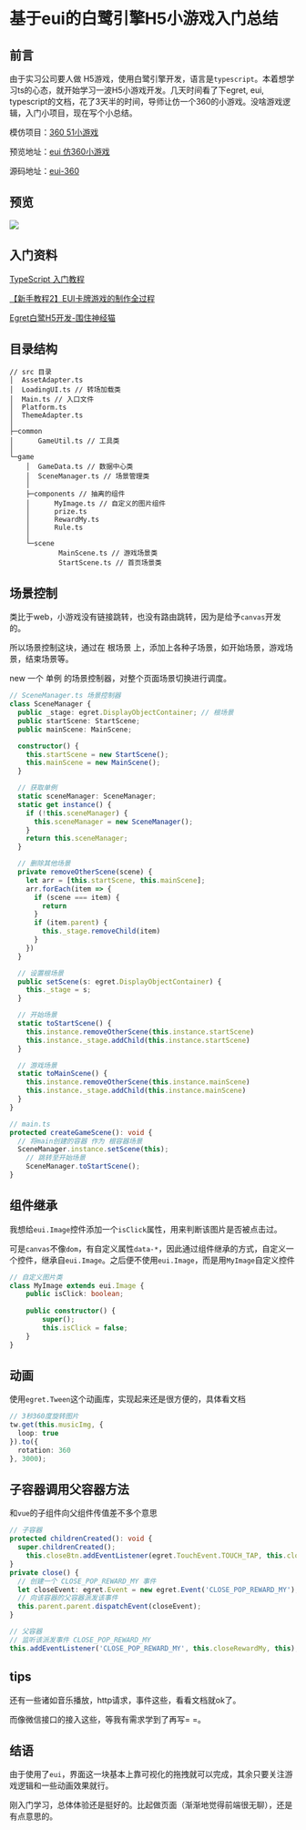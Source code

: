# 基于eui的白鹭引擎H5小游戏入门总结

## 前言

由于实习公司要人做 H5游戏，使用白鹭引擎开发，语言是`typescript`。本着想学习ts的心态，就开始学习一波H5小游戏开发。几天时间看了下egret, eui, typescript的文档，花了3天半的时间，导师让仿一个360的小游戏。没啥游戏逻辑，入门小项目，现在写个小总结。

模仿项目：[360 51小游戏](https://segmentfault.com/a/1190000005052167#articleHeader6)

预览地址：[eui 仿360小游戏](http://cheesekun.top/egret-demo/eui-360/)

源码地址：[eui-360](https://github.com/cheesekun/eui-360)



## 预览
![](https://github.com/cheesekun/eui-360/raw/master/gitImg/eui-360.gif)



## 入门资料

[TypeScript 入门教程](https://ts.xcatliu.com/)

[【新手教程2】EUI卡牌游戏的制作全过程](https://bbs.egret.com/forum.php?mod=viewthread&tid=50009&fromuid=197359)

[Egret白鹭H5开发-围住神经猫](http://codebear.cn/article?id=4dmt9igrsWkzqiOcwuVvM)



## 目录结构

```shell
// src 目录
│  AssetAdapter.ts
│  LoadingUI.ts // 转场加载类
│  Main.ts // 入口文件
│  Platform.ts
│  ThemeAdapter.ts
│  
├─common
│      GameUtil.ts // 工具类
│      
└─game
    │  GameData.ts // 数据中心类
    │  SceneManager.ts // 场景管理类
    │  
    ├─components // 抽离的组件
    │      MyImage.ts // 自定义的图片组件
    │      prize.ts
    │      RewardMy.ts
    │      Rule.ts
    │      
    └─scene
            MainScene.ts // 游戏场景类
            StartScene.ts // 首页场景类
```



## 场景控制

类比于web，小游戏没有链接跳转，也没有路由跳转，因为是给予`canvas`开发的。

所以场景控制这块，通过在 根场景 上，添加上各种子场景，如开始场景，游戏场景，结束场景等。

new 一个 单例 的场景控制器，对整个页面场景切换进行调度。

```typescript
// SceneManager.ts 场景控制器
class SceneManager {
  public _stage: egret.DisplayObjectContainer; // 根场景
  public startScene: StartScene;
  public mainScene: MainScene;

  constructor() {
    this.startScene = new StartScene();
    this.mainScene = new MainScene();
  }

  // 获取单例
  static sceneManager: SceneManager;
  static get instance() {
    if (!this.sceneManager) {
      this.sceneManager = new SceneManager();
    }
    return this.sceneManager;
  }

  // 删除其他场景
  private removeOtherScene(scene) {
    let arr = [this.startScene, this.mainScene];
    arr.forEach(item => {
      if (scene === item) {
        return
      }
      if (item.parent) {
        this._stage.removeChild(item)
      }
    })
  }

  // 设置根场景
  public setScene(s: egret.DisplayObjectContainer) {
    this._stage = s;
  }

  // 开始场景
  static toStartScene() {
    this.instance.removeOtherScene(this.instance.startScene)
    this.instance._stage.addChild(this.instance.startScene)
  }

  // 游戏场景
  static toMainScene() {
    this.instance.removeOtherScene(this.instance.mainScene)
    this.instance._stage.addChild(this.instance.mainScene)
  }
}

// main.ts
protected createGameScene(): void {
  // 将main创建的容器 作为 根容器场景
  SceneManager.instance.setScene(this);
	// 跳转至开始场景
	SceneManager.toStartScene();
}
```



## 组件继承

我想给`eui.Image`控件添加一个`isClick`属性，用来判断该图片是否被点击过。

可是`canvas`不像`dom`，有自定义属性`data-*`，因此通过组件继承的方式，自定义一个控件，继承自`eui.Image`。之后便不使用`eui.Image`，而是用`MyImage`自定义控件

```typescript
// 自定义图片类
class MyImage extends eui.Image {
	public isClick: boolean;
  
	public constructor() {
		super();
		this.isClick = false;
	}
}
```



## 动画

使用`egret.Tween`这个动画库，实现起来还是很方便的，具体看文档

```typescript
// 3秒360度旋转图片
tw.get(this.musicImg, {
  loop: true
}).to({
  rotation: 360
}, 3000);
```



## 子容器调用父容器方法

和`vue`的子组件向父组件传值差不多个意思

```typescript
// 子容器
protected childrenCreated(): void {
  super.childrenCreated();
	this.closeBtn.addEventListener(egret.TouchEvent.TOUCH_TAP, this.close, this);
}
private close() {
  // 创建一个 CLOSE_POP_REWARD_MY 事件
  let closeEvent: egret.Event = new egret.Event('CLOSE_POP_REWARD_MY');
  // 向该容器的父容器派发该事件
  this.parent.parent.dispatchEvent(closeEvent);
}

// 父容器
// 监听该派发事件 CLOSE_POP_REWARD_MY
this.addEventListener('CLOSE_POP_REWARD_MY', this.closeRewardMy, this);
```



## tips

还有一些诸如音乐播放，http请求，事件这些，看看文档就ok了。

而像微信接口的接入这些，等我有需求学到了再写= =。



## 结语

由于使用了`eui`，界面这一块基本上靠可视化的拖拽就可以完成，其余只要关注游戏逻辑和一些动画效果就行。

刚入门学习，总体体验还是挺好的。比起做页面（渐渐地觉得前端很无聊），还是有点意思的。

